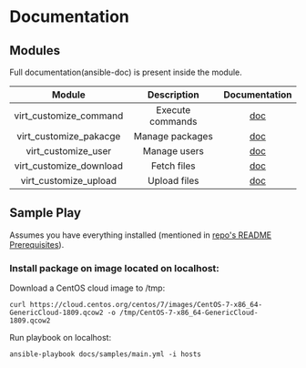 # Documentation

## Modules

Full documentation(ansible-doc) is present inside the module.

| Module                   | Description                | Documentation                                                                |
|:------------------------:|:--------------------------:|:----------------------------------------------------------------------------:|
| virt_customize_command   | Execute commands           | [doc](/ansible/modules/virt_customize/virt_customize_command.py#L14-L41)    |
| virt_customize_pakacge   | Manage packages            | [doc](/ansible/modules/virt_customize/virt_customize_package.py#L14-L123)    |
| virt_customize_user      | Manage users               | [doc](/ansible/modules/virt_customize/virt_customize_user.py#L14-L91)        |
| virt_customize_download  | Fetch files                | [doc](/ansible/modules/virt_customize/virt_customize_download.py#L14-L101)   |
| virt_customize_upload    | Upload files               | [doc](/ansible/modules/virt_customize/virt_customize_upload.py#L14-L98)      |

## Sample Play

Assumes you have everything installed (mentioned in [repo's README Prerequisites](/README.md#Prerequisites)).

### Install package on image located on localhost:

Download a CentOS cloud image to /tmp:

`curl https://cloud.centos.org/centos/7/images/CentOS-7-x86_64-GenericCloud-1809.qcow2 -o /tmp/CentOS-7-x86_64-GenericCloud-1809.qcow2`

Run playbook on localhost:

`ansible-playbook docs/samples/main.yml -i hosts`
